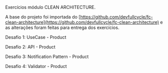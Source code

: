 Exercícios módulo CLEAN ARCHITECTURE. 

A base do projeto foi importada do [https://github.com/devfullcycle/fc-clean-architecture](https://github.com/devfullcycle/fc-clean-architecture) e as alterações foram feitas para entrega dos exercícios.

Desafio 1: UseCase - Product

Desafio 2: API - Product

Desafio 3: Notification Pattern - Product

Desafio 4: Validator - Product
